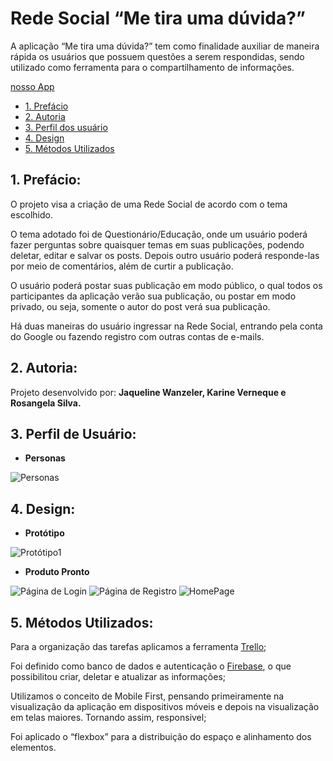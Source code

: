 # Rede Social “Me tira uma dúvida?”

A aplicação “Me tira uma dúvida?” tem como finalidade auxiliar de maneira rápida os usuários que possuem questões a serem respondidas, sendo utilizado como ferramenta para o compartilhamento de informações.

[nosso App](https://social-network-squad3.firebaseapp.com)

* [1. Prefácio](#1-prefácio)
* [2. Autoria](#2-autoria)
* [3. Perfil dos usuário](#3-perfil-dos-usuários)
* [4. Design](#4-Design)
* [5. Métodos Utilizados](#5-métodos-utilizados)

## 1. Prefácio:

O projeto visa a criação de uma Rede Social de acordo com o tema escolhido. 

O tema adotado foi de Questionário/Educação, onde um usuário poderá fazer perguntas sobre quaisquer temas em suas publicações, podendo deletar, editar e salvar os posts. Depois outro usuário poderá responde-las por meio de comentários, além de curtir a publicação.

O usuário poderá postar suas publicação em modo público, o qual todos os participantes da aplicação verão sua publicação, ou postar em modo privado, ou seja, somente o autor do post verá sua publicação.

Há duas maneiras do usuário ingressar na Rede Social, entrando pela conta do Google ou fazendo registro com outras contas de e-mails.


## 2. Autoria:

Projeto desenvolvido por: **Jaqueline Wanzeler, Karine Verneque e Rosangela Silva.**

## 3. Perfil de Usuário:

- **Personas**

![Personas](/src/images/Personas.jpeg)

## 4. Design:

- **Protótipo**

![Protótipo1](/src/images/Prototipo2.jpeg)

- **Produto Pronto**

![Página de Login](/src/images/Page-Login.jpeg)
![Página de Registro](/src/images/Page-Register.jpeg)
![HomePage](/src/images/Page-Home.png)


## 5. Métodos Utilizados:

Para a organização das tarefas aplicamos a ferramenta [Trello](https://trello.com/b/M54eMQi1);

Foi definido como banco de dados e autenticação o [Firebase](https://social-network-squad3.firebaseapp.com), o que possibilitou criar, deletar e atualizar as informações;

Utilizamos o conceito de Mobile First, pensando primeiramente na visualização da aplicação em dispositivos móveis e depois na visualização em telas maiores. Tornando assim, responsivel;

Foi aplicado o “flexbox” para a distribuição do espaço e alinhamento dos elementos.
